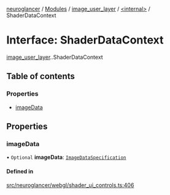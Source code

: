 [neuroglancer](../README.md) / [Modules](../modules.md) / [image\_user\_layer](../modules/image_user_layer.md) / [<internal\>](../modules/image_user_layer._internal_.md) / ShaderDataContext

# Interface: ShaderDataContext

[image_user_layer](../modules/image_user_layer.md).[<internal>](../modules/image_user_layer._internal_.md).ShaderDataContext

## Table of contents

### Properties

- [imageData](image_user_layer._internal_.ShaderDataContext.md#imagedata)

## Properties

### imageData

• `Optional` **imageData**: [`ImageDataSpecification`](image_user_layer._internal_.ImageDataSpecification.md)

#### Defined in

[src/neuroglancer/webgl/shader_ui_controls.ts:406](https://github.com/ActiveBrainAtlas2/neuroglancer/blob/540617bc/src/neuroglancer/webgl/shader_ui_controls.ts#L406)
